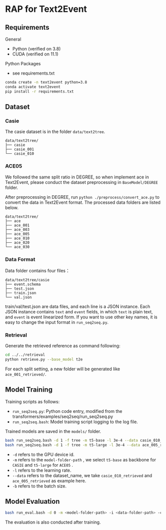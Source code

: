 # RAP for Text2Event





## Requirements

General

- Python (verified on 3.8)
- CUDA (verified on 11.1)

Python Packages

- see requirements.txt

```bash
conda create -n text2event python=3.8
conda activate text2event
pip install -r requirements.txt
```

## Dataset

### Casie

The casie dataset is in the folder `data/text2tree`.

```text
data/text2tree/
├── casie
├── casie_001
└── casie_010
```

### ACE05

We followed the same split ratio in DEGREE, so when implement ace in Text2Event, please conduct the dataset preprocessing in `BaseModel/DEGREE` folder.

After preprocessing in DEGREE, run `python ./preprocess/convert_ace.py` to convert the data in Text2Event format. The processed data folders are listed below.

```text
data/text2tree/
├── ace
├── ace_001
├── ace_003
├── ace_005
├── ace_010
├── ace_020
└── ace_030
```

### Data Format

Data folder contains four files：

```text
data/text2tree/casie
├── event.schema
├── test.json
├── train.json
└── val.json
```

train/val/test.json are data files, and each line is a JSON instance.
Each JSON instance contains `text` and `event` fields, in which `text` is plain text, and `event` is event linearized form.
If you want to use other key names, it is easy to change the input format in `run_seq2seq.py`.


### Retrieval
Generate the retrieved reference as command following:
```bash
cd ../../retrieval
python retrieve.py --base_model t2e
```

For each split setting, a new folder will be generated like `ace_001_retrieved/`.

## Model Training

Training scripts as follows:

- `run_seq2seq.py`: Python code entry, modified from the transformers/examples/seq2seq/run_seq2seq.py
- `run_seq2seq.bash`: Model training script logging to the log file.

Trained models are saved in the `models/` folder.

```bash
bash run_seq2seq.bash -d 1 -f tree -m t5-base -l 3e-4 --data casie_010_retrieved --lr_scheduler linear --warmup_steps 300 -b 16 --epoch 50 --eval_steps 100 --gradient_accumulation_steps 1
bash run_seq2seq.bash -d 1 -f tree -m t5-large -l 3e-4 --data ace_005_retrieved --lr_scheduler linear --warmup_steps 100 -b 4 --epoch 60 --eval_steps 50 --gradient_accumulation_steps 8 
```
- `-d` refers to the GPU device id.
- `-m` refers to the `model-folder-path` ,  we select `t5-base` as backbone for `CASIE` and `t5-large`  for `ACE05` .
- `-l` refers to the learning rate.
- `--data` refers to the dataset_name, we take `casie_010_retrieved` and `ace_005_retrieved` as example here.
- `-b` refers to the batch size.

## Model Evaluation

```bash
bash run_eval.bash -d 0 -m <model-folder-path> -i <data-folder-path> -c -b 8
```

The evaluation is also conducted after training.

